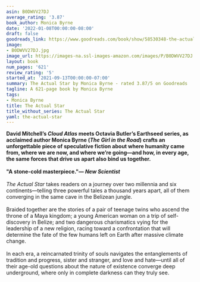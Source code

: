 ```yaml
---
asin: B0DWVV27DJ
average_rating: '3.87'
book_author: Monica Byrne
date: '2022-01-08T00:00:00-08:00'
draft: false
goodreads_link: https://www.goodreads.com/book/show/58530348-the-actual-star
image:
- B0DWVV27DJ.jpg
image_url: https://images-na.ssl-images-amazon.com/images/P/B0DWVV27DJ.01._SCLZZZZZZZ.jpg
layout: book
num_pages: '621'
review_rating: '5'
started_at: '2021-09-13T00:00:00-07:00'
summary: The Actual Star by Monica Byrne - rated 3.87/5 on Goodreads
tagline: A 621-page book by Monica Byrne
tags:
- Monica Byrne
title: The Actual Star
title_without_series: The Actual Star
yaml: the-actual-star
---
```


<b>David Mitchell’s <i>Cloud Atlas</i> meets Octavia Butler’s Earthseed series, as acclaimed author Monica Byrne (<i>The Girl in the Road</i>) crafts an unforgettable piece of speculative fiction about where humanity came from, where we are now, and where we’re going—and how, in every age, the same forces that drive us apart also bind us together. <br /><br />"A stone-cold masterpiece."— <i>New Scientist</i> </b><br /><br /><i>The Actual Star</i> takes readers on a journey over two millennia and six continents—telling three powerful tales a thousand years apart, all of them converging in the same cave in the Belizean jungle. <br /><br />Braided together are the stories of a pair of teenage twins who ascend the throne of a Maya kingdom; a young American woman on a trip of self-discovery in Belize; and two dangerous charismatics vying for the leadership of a new religion, racing toward a confrontation that will determine the fate of the few humans left on Earth after massive climate change. <br /><br />In each era, a reincarnated trinity of souls navigates the entanglements of tradition and progress, sister and stranger, and love and hate—until all of their age-old questions about the nature of existence converge deep underground, where only in complete darkness can they truly see.
